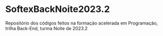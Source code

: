 # SoftexBackNoite2023.2
Repositório dos códigos feitos na formação acelerada em Programação, trilha Back-End, turma Noite de 2023.2

